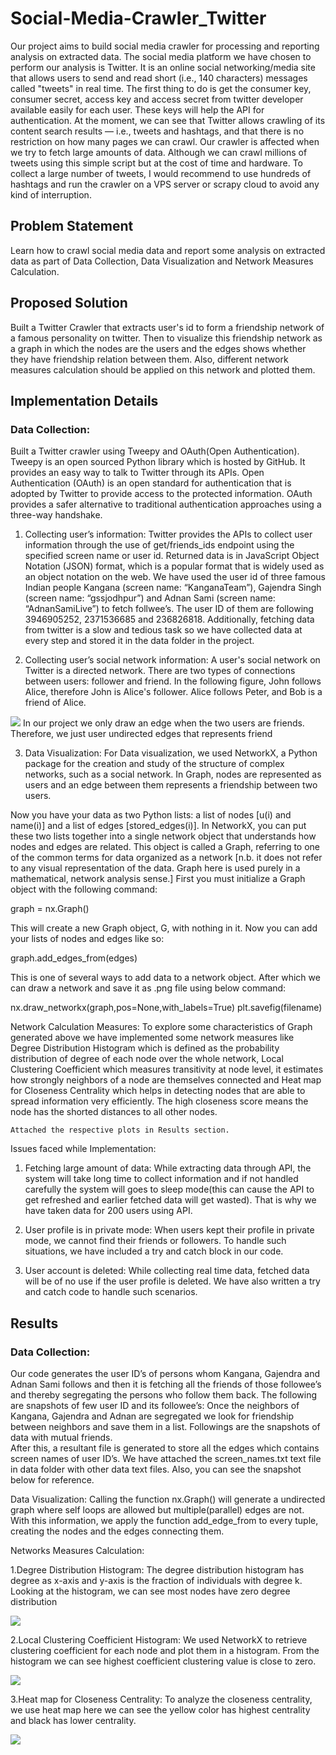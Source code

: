 # Social-Media-Crawler_Twitter

Our project aims to build social media crawler for processing and reporting analysis on extracted data. The social media platform we have chosen to perform our analysis is Twitter. It is an online social networking/media site that allows users to send and read short (i.e., 140 characters) messages called "tweets" in real time. The first thing to do is get the consumer key, consumer secret, access key and access secret from twitter developer available easily for each user. These keys will help the API for authentication.
At the moment, we can see that Twitter allows crawling of its content search results — i.e., tweets and hashtags, and that there is no restriction on how many pages we can crawl. Our crawler is affected when we try to fetch large amounts of data. Although we can crawl millions of tweets using this simple script but at the cost of time and hardware. To collect a large number of tweets, I would recommend to use hundreds of hashtags and run the crawler on a VPS server or scrapy cloud to avoid any kind of interruption.

## Problem Statement ##
Learn how to crawl social media data and report some analysis on extracted data as part of Data Collection, Data Visualization and Network Measures Calculation. 

##  Proposed Solution ##
Built a Twitter Crawler that extracts user's id to form a friendship network of a famous personality on twitter. Then to visualize this friendship network as a graph in which the nodes are the users and the edges shows whether they have friendship relation between them. Also, different network measures calculation should be applied on this network and plotted them.

## Implementation Details ##
### Data Collection: ###
Built a Twitter crawler using Tweepy and OAuth(Open Authentication).
Tweepy is an open sourced Python library which is hosted by GitHub. It provides an easy way to talk to Twitter through its APIs.
Open Authentication (OAuth) is an open standard for authentication that is adopted by Twitter to provide access to the protected information. OAuth provides a safer alternative to traditional authentication approaches using a three-way handshake. 

1.	Collecting user’s information:
Twitter provides the APIs to collect user information through the use of get/friends_ids endpoint using the specified screen name or user id. Returned data is in JavaScript Object Notation (JSON) format, which is a popular format that is widely used as an object notation on the web. We have used the user id of three famous Indian people Kangana (screen name: “KanganaTeam”), Gajendra Singh (screen name: “gssjodhpur”) and Adnan Sami (screen name: “AdnanSamiLive”) to fetch follwee’s. The user ID of them are following 3946905252, 2371536685 and 236826818. Additionally, fetching data from twitter is a slow and tedious task so we have collected data at every step and stored it in the data folder in the project. 



2.	Collecting user’s social network information:
A user's social network on Twitter is a directed network. There are two types of connections between users: follower and friend.
In the following figure, John follows Alice, therefore John is Alice's follower. Alice follows Peter, and Bob is a friend of Alice.

<img src="./Architecture/user_social_network.png">
In our project we only draw an edge when the two users are friends. Therefore, we just user
undirected edges that represents friend

3. Data Visualization:
For Data visualization, we used NetworkX, a Python package for the creation and study of the structure of complex networks, such as a social network. In Graph, nodes are represented as users and an edge between them represents a friendship between two users.

Now you have your data as two Python lists: a list of nodes [u(i) and name(i)] and a list of edges [stored_edges(i)]. In NetworkX, you can put these two lists together into a single network object that understands how nodes and edges are related. This object is called a Graph, referring to one of the common terms for data organized as a network [n.b. it does not refer to any visual representation of the data. Graph here is used purely in a mathematical, network analysis sense.] First you must initialize a Graph object with the following command:

graph = nx.Graph()

This will create a new Graph object, G, with nothing in it. Now you can add your lists of nodes and edges like so:

graph.add_edges_from(edges) 

This is one of several ways to add data to a network object. After which we can draw a network and save it as .png file using below command:

nx.draw_networkx(graph,pos=None,with_labels=True)
plt.savefig(filename)


Network Calculation Measures:
To explore some characteristics of Graph generated above we have implemented some network measures like Degree Distribution Histogram which is defined as the probability distribution of degree of each node over the whole network, Local Clustering Coefficient which measures transitivity at node level, it estimates how strongly neighbors of a node are themselves connected and Heat map for Closeness Centrality which helps in detecting nodes that are able to spread information very efficiently. The high closeness score means the node has the shorted distances to all other nodes.

	Attached the respective plots in Results section.

Issues faced while Implementation:

1. Fetching large amount of data: While extracting data through API, the system will take long time to collect information and if not handled carefully the system will goes to sleep mode(this can cause the API to get refreshed and earlier fetched data will get wasted). 
That is why we have taken data for 200 users using API.

2. User profile is in private mode: When users kept their profile in private mode, we cannot find their friends or followers. To handle such situations, we have included a try and catch block in our code.

3. User account is deleted: While collecting real time data, fetched data will be of no use if the user profile is deleted. We have also written a try and catch code to handle such scenarios.

## Results ##
### Data Collection: ###
Our code generates the user ID’s of persons whom Kangana, Gajendra and Adnan Sami follows and then it is fetching all the friends of those followee’s and thereby segregating the persons who follow them back. 
The following are snapshots of few user ID and its followee’s:
Once the neighbors of Kangana, Gajendra and Adnan are segregated we look for friendship between neighbors and save them in a list. Followings are the snapshots of data with mutual friends.  
After this, a resultant file is generated to store all the edges which contains screen names of user ID’s. We have attached the screen_names.txt text file in data folder with other data text files. Also, you can see the snapshot below for reference.

Data Visualization:
Calling the function nx.Graph() will generate a undirected graph where self loops are allowed but multiple(parallel) edges are not. With this information, we apply the function add_edge_from to every tuple, creating the nodes and the edges connecting them.

Networks Measures Calculation:

1.Degree Distribution Histogram:
The degree distribution histogram has degree as x-axis and y-axis is the fraction of individuals with degree k. Looking at the histogram, we can see most nodes have zero degree distribution 

<img src="./Architecture/degree_distribution.png">

2.Local Clustering Coefficient Histogram:
We used NetworkX to retrieve clustering coefficient for each node and plot them in a histogram. From the histogram we can see highest coefficient clustering value is close to zero.

<img src="./Architecture/clustering_coeff.png">

3.Heat map for Closeness Centrality:
To analyze the closeness centrality, we use heat map here we can see the yellow color has highest centrality and black has lower centrality.   

<img src="./Architecture/closeness_centrality.png">


